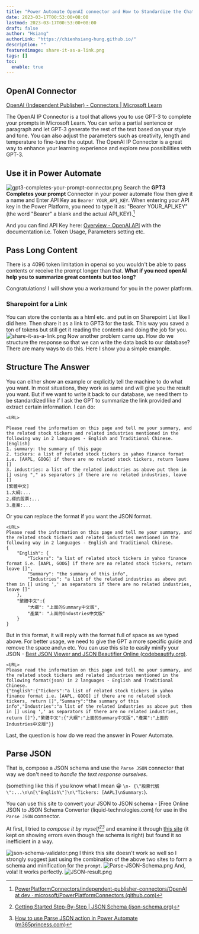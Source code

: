 ```yaml
---
title: "Power Automate OpenAI connector and How to Standardize the ChatGPT Response to JSON Format"
date: 2023-03-17T00:53:00+08:00
lastmod: 2023-03-17T00:53:00+08:00
draft: false
author: "Hsiang"
authorLink: "https://chienhsiang-hung.github.io/"
description: ""
featuredimage: share-it-as-a-link.png
tags: []
toc:
  enable: true
---
```

## OpenAI Connector
[OpenAI (Independent Publisher) - Connectors | Microsoft Learn](https://learn.microsoft.com/en-us/connectors/openaiip/#gpt3-completes-your-prompt)

The OpenAI IP Connector is a tool that allows you to use GPT-3 to complete your prompts in Microsoft Learn. You can write a partial sentence or paragraph and let GPT-3 generate the rest of the text based on your style and tone. You can also adjust the parameters such as creativity, length and temperature to fine-tune the output. The OpenAI IP Connector is a great way to enhance your learning experience and explore new possibilities with GPT-3.

## Use it in Power Automate
![gpt3-completes-your-prompt-connector.png](gpt3-completes-your-prompt-connector.png "gpt3-completes-your-prompt-connector")
Search the **GPT3 Completes your prompt** Connector in your power automate flow then give it a name and Enter API Key as `Bearer YOUR_API_KEY`. When entering your API key in the Power Platform, you need to type it as: "Bearer YOUR_API_KEY" (the word "Bearer" a blank and the actual API_KEY).[^OpenAI]
[^OpenAI]: [PowerPlatformConnectors/independent-publisher-connectors/OpenAI at dev · microsoft/PowerPlatformConnectors (github.com)](https://github.com/microsoft/PowerPlatformConnectors/tree/dev/independent-publisher-connectors/OpenAI)

And you can find API Key here: [Overview - OpenAI API](https://platform.openai.com/) with the documentation i.e. Token Usage, Parameters setting etc.

## Pass Long Content
There is a 4096 token limitation in openai so you wouldn't be able to pass contents or receive the prompt longer than that. **What if you need openAI help you to summarize great contents but too long?**

Congratulations! I will show you a workaround for you in the power platform.
### Sharepoint for a Link
You can store the contents as a html etc. and put in on Sharepoint List like I did here. Then share it as a link to GPT3 for the task. This way you saved a ton of tokens but still get it reading the contents and doing the job for you.
![share-it-as-a-link.png](share-it-as-a-link.png "share-it-as-a-link")
Now another problem came up. How do we structure the response so that we can write the data back to our database? There are many ways to do this. Here I show you a simple example.

## Structure The Answer
You can either show an example or explicitly tell the machine to do what you want. In most situations, they work as same and will give you the result you want. But if we want to write it back to our database, we need them to be standardized like if I ask the GPT to summarize the link provided and extract certain information. I can do:
```
<URL>

Please read the information on this page and tell me your summary, and the related stock tickers and related industries mentioned in the following way in 2 languages - English and Traditional Chinese.
[English]
1. summary: the summary of this page
2. tickers: a list of related stock tickers in yahoo finance format i.e. [AAPL, GOOG] if there are no related stock tickers, return leave []
3. industries: a list of the related industries as above put them in [] using "," as separators if there are no related industries, leave []
[繁體中文]
1.大綱:...
2.標的股票:...
3.產業:...
```
Or you can replace the format if you want the JSON format.
```
<URL>
Please read the information on this page and tell me your summary, and the related stock tickers and related industries mentioned in the following way in 2 languages - English and Traditional Chinese.
{
    "English": {
        "Tickers": "a list of related stock tickers in yahoo finance format i.e. [AAPL, GOOG] if there are no related stock tickers, return leave []",
        "Summary": "the summary of this info",
        "Industries": "a list of the related industries as above put them in [] using ',' as separators if there are no related industries, leave []"
    },
    "繁體中文":{
        "大綱": "上面的Summary中文版",
        "產業": "上面的Industries中文版"
    }
}
```
But in this format, it will reply with the format full of space as we typed above. For better usage, we need to give the GPT a more specific guide and remove the space and`\n` etc. You can use this site to easily minify your JSON - [Best JSON Viewer and JSON Beautifier Online (codebeautify.org)](https://codebeautify.org/jsonviewer).
```
<URL>
Please read the information on this page and tell me your summary, and the related stock tickers and related industries mentioned in the following format(json) in 2 languages - English and Traditional Chinese.
{"English":{"Tickers":"a list of related stock tickers in yahoo finance format i.e. [AAPL, GOOG] if there are no related stock tickers, return []","Summary":"the summary of this info","Industries":"a list of the related industries as above put them in [] using ',' as separators if there are no related industries, return []"},"繁體中文":{"大綱":"上面的Summary中文版","產業":"上面的Industries中文版"}}
```
Last, the question is how do we read the answer in Power Automate.
## Parse JSON
That is, compose a JSON schema and use the `Parse JSON` connector that way we don't need to *handle the text response ourselves*.

(something like this if you know what I mean :grinning: `\n- {\"股票代號\":...\n\n[\"English\"]\n\"Tickers: [AAPL]\nSummary:`).

You can use this site to convert your JSON to JSON schema - [Free Online JSON to JSON Schema Converter (liquid-technologies.com[)](https://www.liquid-technologies.com/online-json-to-schema-converter) for use in the `Parse JSON` connector.

At first, I tried to *compose it by myself[^json-schema.org][^Parse-JSON-action]* and examine it through [this site](https://www.liquid-technologies.com/online-json-to-schema-converter) (it kept on showing errors even though the schema is right) but found it so inefficient in a way.
[^json-schema.org]: [Getting Started Step-By-Step | JSON Schema (json-schema.org)](https://json-schema.org/learn/getting-started-step-by-step.html)
[^Parse-JSON-action]: [How to use Parse JSON action in Power Automate (m365princess.com)](https://www.m365princess.com/blogs/2021-02-08-how-to-use-parse-json-action-in-power-automate/)

![json-schema-validator.png](json-schema-validator.png "json-schema-validator")
I think this site doesn't work so well so I strongly suggest just using the combination of the above two sites to form a schema and minification for the `prompt`.
![Parse-JSON-Schema.png](Parse-JSON-Schema.png "Parse-JSON-Schema")
And, vola! It works perfectly.
![JSON-result.png](JSON-result.png "JSON-result")